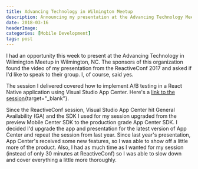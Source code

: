 ```yaml
---
title: Advancing Technology in Wilmington Meetup
description: Announcing my presentation at the Advancing Technology Meetup in Wilmington
date: 2018-03-16
headerImage: 
categories: [Mobile Development]
tags: post
---
```


I had an opportunity this week to present at the Advancing Technology in Wilmington Meetup in Wilmington, NC. The sponsors of this organization found the video of my presentation from the ReactiveConf 2017 and asked if I'd like to speak to their group. I, of course, said yes.

The session I delivered covered how to implement A/B testing in a React Native application using Visual Studio App Center. Here's a [link to the session](https://meetup.com/Advancing-Technology-In-Wilmington/events/247523105/){target="_blank"}.

Since the ReactiveConf session, Visual Studio App Center hit General Availability (GA) and the SDK I used for my session upgraded from the preview Mobile Center SDK to the production grade App Center SDK. I decided I'd upgrade the app and presentation for the latest version of App Center and repeat the session from last year. Since last year's presentation, App Center's received some new features, so I was able to show off a little more of the product. Also, I had as much time as I wanted for my session (instead of only 30 minutes at ReactiveConf) so I was able to slow down and cover everything a little more thoroughly.
